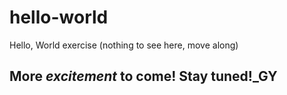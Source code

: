 # hello-world
Hello, World exercise (nothing to see here, move along)
## More *excitement* to come! Stay tuned!_GY
